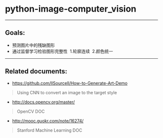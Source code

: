 # python-image-computer_vision
***
## Goals:
* 预测图片中的残缺图形
* 通过监督学习检验图形完整性
  1.轮廓连续
  2.颜色统一
***
## Related documents:
* https://github.com/llSourcell/How-to-Generate-Art-Demo
> Using CNN to convert an image to the target style
* http://docs.opencv.org/master/
> OpenCV DOC
* http://mooc.guokr.com/note/16274/
> Stanford Machine Learning DOC
